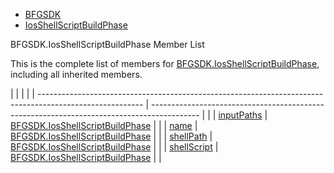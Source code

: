   - [BFGSDK](namespace_b_f_g_s_d_k.html)
  - [IosShellScriptBuildPhase](class_b_f_g_s_d_k_1_1_ios_shell_script_build_phase.html)

BFGSDK.IosShellScriptBuildPhase Member List

This is the complete list of members for
[BFGSDK.IosShellScriptBuildPhase](class_b_f_g_s_d_k_1_1_ios_shell_script_build_phase.html),
including all inherited members.

|                                                                                                          |                                                                                            |  |
| -------------------------------------------------------------------------------------------------------- | ------------------------------------------------------------------------------------------ |  |
| [inputPaths](class_b_f_g_s_d_k_1_1_ios_shell_script_build_phase.html#a3c2f3a6705c193066bf27ef0874a116f)  | [BFGSDK.IosShellScriptBuildPhase](class_b_f_g_s_d_k_1_1_ios_shell_script_build_phase.html) |  |
| [name](class_b_f_g_s_d_k_1_1_ios_shell_script_build_phase.html#a74185aa708d16519bd7aafc524b5c6bc)        | [BFGSDK.IosShellScriptBuildPhase](class_b_f_g_s_d_k_1_1_ios_shell_script_build_phase.html) |  |
| [shellPath](class_b_f_g_s_d_k_1_1_ios_shell_script_build_phase.html#a90e2c93b9a527f4a70ecfe9f4c1b4963)   | [BFGSDK.IosShellScriptBuildPhase](class_b_f_g_s_d_k_1_1_ios_shell_script_build_phase.html) |  |
| [shellScript](class_b_f_g_s_d_k_1_1_ios_shell_script_build_phase.html#ad2b82e85f561c0d5ebff2952b0d097d5) | [BFGSDK.IosShellScriptBuildPhase](class_b_f_g_s_d_k_1_1_ios_shell_script_build_phase.html) |  |
